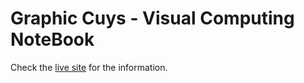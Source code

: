 # Graphic Cuys - Visual Computing NoteBook

Check the [live site](https://graphiccuys.github.io/vc/) for the information.